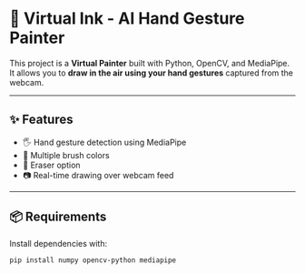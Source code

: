 # 🎨 Virtual Ink - AI Hand Gesture Painter

This project is a **Virtual Painter** built with Python, OpenCV, and MediaPipe.  
It allows you to **draw in the air using your hand gestures** captured from the webcam.

---

## ✨ Features
- 🖐️ Hand gesture detection using MediaPipe
- 🎨 Multiple brush colors
- 🧽 Eraser option
- 📷 Real-time drawing over webcam feed

---

## 📦 Requirements
Install dependencies with:
```bash
pip install numpy opencv-python mediapipe
